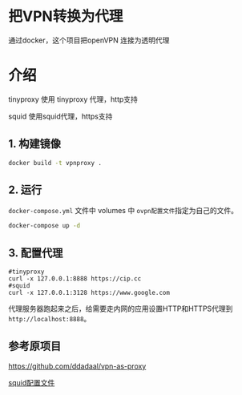 # 把VPN转换为代理

通过docker，这个项目把openVPN 连接为透明代理

# 介绍

tinyproxy 使用 tinyproxy 代理，http支持

squid 使用squid代理，https支持

## 1. 构建镜像

```bash
docker build -t vpnproxy .
```

## 2. 运行

`docker-compose.yml` 文件中 volumes 中 `ovpn配置文件`指定为自己的文件。

```bash
docker-compose up -d
```

## 3. 配置代理

```shell
#tinyproxy
curl -x 127.0.0.1:8888 https://cip.cc
#squid
curl -x 127.0.0.1:3128 https://www.google.com
```
代理服务器跑起来之后，给需要走内网的应用设置HTTP和HTTPS代理到`http://localhost:8888`。

## 参考原项目
https://github.com/ddadaal/vpn-as-proxy

[squid配置文件](https://hub.docker.com/r/ubuntu/squid)